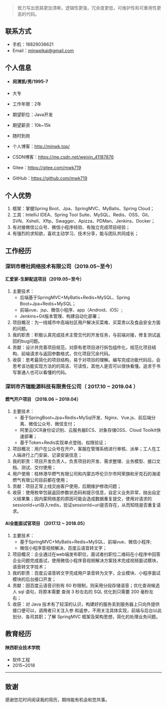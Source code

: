 > 致力写出思路更加清晰，逻辑性更强，冗余度更低，可维护性和可重用性更高的代码。

## 联系方式

- 手机：18829036621
- Email：minweikai@gmail.com


## 个人信息

 - #### 闵渭凯/男/1995-7

 - 大专

 - 工作年限：2年

 - 期望职位：Java开发

 - 期望薪资：10k~15k

 - 随时到岗

 - 个人博客：http://minwk.top/

 - CSDN博客：https://me.csdn.net/weixin_41187876

- Gitee：https://gitee.com/mwk719

- GitHub：<https://github.com/mwk719>

## 个人优势

1. 框架：掌握Spring Boot、Jpa、SpringMVC、MyBatis、Spring Cloud；
2. 工具：IntelliJ IDEA、Spring Tool Suite、MySQL、Redis、OSS、Git、SVN、Xshell、Xftp、Swagger、Apizza、PDMan、Jenkins、Docker；
3. 有对接微信公众号、微信小程序经验、有独立完成项目经验；
4. 有强烈的求知欲，喜欢主动学习、技术分享，能与团队共同成长；

## 工作经历

### 深圳市橙社网络技术有限公司（2019.05~至今）

#### 汇爱家-生鲜配送项目（2019.05~至今）

1. 主要技术：
   - 后端基于SpringMVC+MyBatis+Redis+MySQL、Spring Boot+Jpa+Redis+MySQL；
   - 前端vue、jsp、微信小程序、app（Android、iOS）;
   - Jenkins+Git版本管理、构建自动化部署；
2. 项目概况：为一线城市中高端社区用户解决买菜难、买菜贵以及食品安全方面的问题。
3. 我的职责：积极认真完成技术主管交代的开发任务，与前端对接，修复测试返回的bug问题。
4. 贡献：设计并完善项目规范，对原有老项目进行拆包组件化，规范化项目结构、前端请求与返回参数格式，优化项目冗余代码。
5. 收获：思考最简化的项目结构，易于对项目的理解。编写完成功能代码后，会思考该功能实现方法的的简洁、可读性，其他人是否可以很快看懂。追求于书写普通人也可以看懂的代码。

### 深圳市齐瑞能源科技有限责任公司（ 2017.10 ~ 2019.04 ）

#### 燃气开户项目 （2018.06 ~ 2019.04）
1. 主要技术：
   - 基于SpringBoot+Jpa+Redis+MySql开发、Nginx、Vue.js、前后端分离、微信公众号、微信支付；
   - 阿里云OCR身份证识别、云服务器ECS、对象存储OSS、Cloud Toolkit快速部署；
   - 基于Token+Redis实现单点登陆、权限验证；
2. 项目概况：用户在公众号在开户，客服在管理系统进行审核、派单；工人在工人端进行上门安装、记录安装信息；
3. 我的职责：项目开发负责人，负责项目的开发、需求整理、业务模型、接口文档、测试、交付使用；
4. 用户使用：桂林港华燃气有限公司和内蒙古呼伦贝尔市阿荣旗和牙克石的海诺燃气有限公司目前都在使用；
5. 贡献：项目正常上线交由客户使用，后期维护修改问题；
6. 收获：使用枚举包装返回参数状态码和提示信息，自定义业务异常，抛出自定义结果集；因内蒙网络差的原因可能会造成数据重复提交，使用对请求的sessionId+uri存入redis，验证sessionId+uri是否存在，从而知晓是否重复请求。


#### AI全能面试官项目 （2017.12 ~ 2018.05）
1. 主要技术：
    - 基于SpringMVC+MyBatis+Redis+MySQL、前端vue、微信小程序;
    - 微信小程序音视频解决、百度云语音转文字；
2. 项目概况：企业通过在web端发布职位，面试者扫职位二维码在小程序中回答企业问题完成面试，使用微信小程序音视频解决方案技术完成视频面试模块，语音转文字技术；
3. 我的职责：百度云语音转文字完成用户录音转为文字，企业模块、小程序面试模块的后台接口开发；
4. 贡献：因百度云语音识别有 60 秒限制，则采用分段存储语音；优化查询候选人 sql 语句，将原本需要
   查询 3 秒左右的 SQL 优化到只需要 200 毫秒左右；
5. 收获：对 Java 技术有了较深的认识，构建好的服务丢到服务器上只向外提供接口便可以，调用者只关注入参
    和返参，不用关注具体实现，前端与后台以此划分、各司其职；了解 SpringMVC 框架及架构思想，简化的处理业务问题。 

## 教育经历

#### 陕西职业技术学院 

- 软件工程
- 2015~2018

---
## 致谢
感谢您花时间阅读我的简历，期待能有机会和您共事。